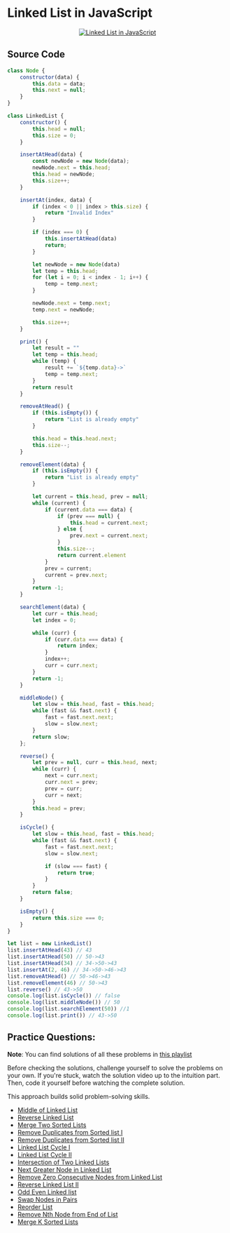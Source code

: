 # Linked List in JavaScript

<p align="center">
  <a href="https://youtu.be/ATKPTiZgT3Q">
  <img src="https://img.youtube.com/vi/ATKPTiZgT3Q/0.jpg" alt="Linked List in JavaScript" />
  </a>
</p>

## Source Code
```javascript
class Node {
    constructor(data) {
        this.data = data;
        this.next = null;
    }
}

class LinkedList {
    constructor() {
        this.head = null;
        this.size = 0;
    }

    insertAtHead(data) {
        const newNode = new Node(data);
        newNode.next = this.head;
        this.head = newNode;
        this.size++;
    }

    insertAt(index, data) {
        if (index < 0 || index > this.size) {
            return "Invalid Index"
        }

        if (index === 0) {
            this.insertAtHead(data)
            return;
        }

        let newNode = new Node(data)
        let temp = this.head;
        for (let i = 0; i < index - 1; i++) {
            temp = temp.next;
        }

        newNode.next = temp.next;
        temp.next = newNode;

        this.size++;
    }

    print() {
        let result = ""
        let temp = this.head;
        while (temp) {
            result += `${temp.data}->`
            temp = temp.next;
        }
        return result
    }

    removeAtHead() {
        if (this.isEmpty()) {
            return "List is already empty"
        }

        this.head = this.head.next;
        this.size--;
    }

    removeElement(data) {
        if (this.isEmpty()) {
            return "List is already empty"
        }

        let current = this.head, prev = null;
        while (current) {
            if (current.data === data) {
                if (prev === null) {
                    this.head = current.next;
                } else {
                    prev.next = current.next;
                }
                this.size--;
                return current.element
            }
            prev = current;
            current = prev.next;
        }
        return -1;
    }

    searchElement(data) {
        let curr = this.head;
        let index = 0;

        while (curr) {
            if (curr.data === data) {
                return index;
            }
            index++;
            curr = curr.next;
        }
        return -1;
    }

    middleNode() {
        let slow = this.head, fast = this.head;
        while (fast && fast.next) {
            fast = fast.next.next;
            slow = slow.next;
        }
        return slow;
    };

    reverse() {
        let prev = null, curr = this.head, next;
        while (curr) {
            next = curr.next;
            curr.next = prev;
            prev = curr;
            curr = next;
        }
        this.head = prev;
    }

    isCycle() {
        let slow = this.head, fast = this.head;
        while (fast && fast.next) {
            fast = fast.next.next;
            slow = slow.next;

            if (slow === fast) {
                return true;
            }
        }
        return false;
    }

    isEmpty() {
        return this.size === 0;
    }
}

let list = new LinkedList()
list.insertAtHead(43) // 43
list.insertAtHead(50) // 50->43
list.insertAtHead(34) // 34->50->43
list.insertAt(2, 46) // 34->50->46->43
list.removeAtHead() // 50->46->43
list.removeElement(46) // 50->43
list.reverse() // 43->50
console.log(list.isCycle()) // false
console.log(list.middleNode()) // 50
console.log(list.searchElement(50)) //1
console.log(list.print()) // 43->50
```

## Practice Questions:

**Note**: You can find solutions of all these problems in [this playlist](https://www.youtube.com/playlist?list=PLSH9gf0XETourRyZW56Rdh9e0Phx-AJM5)

Before checking the solutions, challenge yourself to solve the problems on your own. If you're stuck, watch the solution video up to the intuition part. Then, code it yourself before watching the complete solution. 

This approach builds solid problem-solving skills.


- [Middle of Linked List](https://leetcode.com/problems/middle-of-the-linked-list/)
- [Reverse Linked List](https://leetcode.com/problems/reverse-linked-list/)
- [Merge Two Sorted Lists](https://leetcode.com/problems/merge-two-sorted-lists/)
- [Remove Duplicates from Sorted list I](https://leetcode.com/problems/remove-duplicates-from-sorted-list/)
- [Remove Duplicates from Sorted list II](https://leetcode.com/problems/remove-duplicates-from-sorted-list-ii/)
- [Linked List Cycle I](https://leetcode.com/problems/linked-list-cycle/)
- [Linked List Cycle II](https://leetcode.com/problems/linked-list-cycle-ii/)
- [Intersection of Two Linked Lists](https://leetcode.com/problems/intersection-of-two-linked-lists/)
- [Next Greater Node in Linked List](https://leetcode.com/problems/next-greater-node-in-linked-list/)
- [Remove Zero Consecutive Nodes from Linked List](https://leetcode.com/problems/remove-zero-sum-consecutive-nodes-from-linked-list/)
- [Reverse Linked List II](https://leetcode.com/problems/reverse-linked-list-ii/)
- [Odd Even Linked list](https://leetcode.com/problems/odd-even-linked-list/)
- [Swap Nodes in Pairs](https://leetcode.com/problems/swap-nodes-in-pairs/)
- [Reorder List](https://leetcode.com/problems/reorder-list/)
- [Remove Nth Node from End of List](https://leetcode.com/problems/remove-nth-node-from-end-of-list/)
- [Merge K Sorted Lists](https://leetcode.com/problems/merge-k-sorted-lists/)

